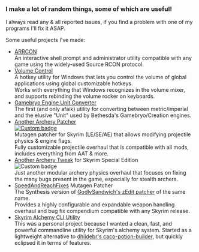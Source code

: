 ### I make a lot of random things, some of which are useful!  

I always read any & all reported issues, if you find a problem with one of my programs I'll fix it ASAP.  

Some useful projects I've made:
- [ARRCON](https://github.com/radj307/ARRCON)  
  An interactive shell prompt and administrator utility compatible with any game using the widely-used Source RCON protocol.
- [Volume Control](https://github.com/radj307/volume-control)  
  A hotkey utility for Windows that lets you control the volume of global applications using global customizable hotkeys.  
  Works with everything that Windows recognizes in the volume mixer, and supports rebinding the volume rocker on keyboards.
- [Gamebryo Engine Unit Converter](https://github.com/radj307/Gamebryo-Engine-Unit-Converter)  
  The first (and only afaik) utility for converting between metric/imperial and the elusive "Unit" used by Bethesda's Gamebryo/Creation engines.
- [Another Archery Patcher](https://github.com/Synthesis-Collective/Another-Archery-Patcher)  
  <a href="https://www.nexusmods.com/skyrimspecialedition/mods/53810"><img alt="Custom badge" src="https://img.shields.io/endpoint?style=flat-square&url=https%3A%2F%2Fgist.githubusercontent.com%2Fradj307%2Fe9a80731ee236cc67fb00b698e75201e%2Fraw%2F5230074dfb1a60fba917a1232f9382fa5cfec5db%2Fendpoint.json"></a>  
  Mutagen patcher for Skyrim (LE/SE/AE) that allows modifying projectile physics & engine flags.  
  Fully customizable projectile overhaul that is compatible with all mods, includes everything from AAT & more.
- [Another Archery Tweak](https://github.com/radj307/Another-Archery-Tweak) for Skyrim Special Edition  
  <img alt="Custom badge" src="https://img.shields.io/endpoint?style=flat-square&url=https%3A%2F%2Fgist.githubusercontent.com%2Fradj307%2Fe9a80731ee236cc67fb00b698e75201e%2Fraw%2F5230074dfb1a60fba917a1232f9382fa5cfec5db%2Fendpoint.json"></a>  
  Just another modular archery physics overhaul that focuses on fixing the many bugs present in the game, especially for stealth archers.
- [SpeedAndReachFixes](https://github.com/Synthesis-Collective/speedandreachfixes) Mutagen Patcher  
  The Synthesis version of [GodlySandwich's zEdit patcher](https://www.nexusmods.com/skyrimspecialedition/mods/29847) of the same name.  
  Provides a highly configurable and expandable weapon handling overhaul and bug fix compendium compatible with any Skyrim release.
- [Skyrim Alchemy CLI Utility](https://github.com/radj307/alch)  
  This was a personal project because I wanted a clean, fast, and powerful commandline utility for Skyrim's alchemy system.
  Started as a lightweight alternative to [dhildebr's caco-potion-builder](https://github.com/dhildebr/caco-potion-builder), but quickly eclipsed it in terms of features.

  
